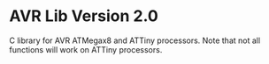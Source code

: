 AVR Lib Version 2.0
===================

C library for AVR ATMegax8 and ATTiny processors. Note that not all
functions will work on ATTiny processors.

